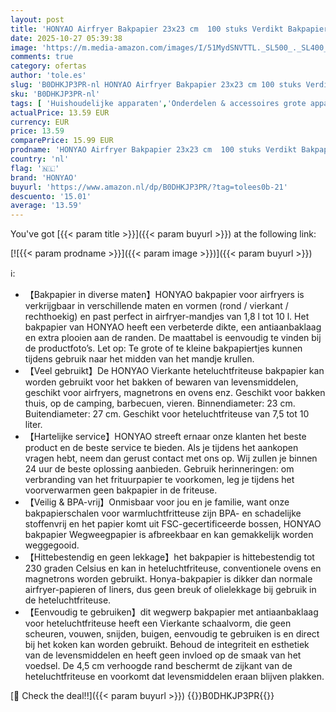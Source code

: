```yaml
---
layout: post
title: 'HONYAO Airfryer Bakpapier 23x23 cm  100 stuks Verdikt Bakpapier XXL voor Hetelucht Friteuse 7 5-10 L  Wegwerp Air Fryer Papieren Voeringen voor Frituren  Bakken  Braden en Oliebestendig - Vierkante'
date: 2025-10-27 05:39:38
image: 'https://m.media-amazon.com/images/I/51MydSNVTTL._SL500_._SL400_.jpg'
comments: true
category: ofertas
author: 'tole.es'
slug: 'B0DHKJP3PR-nl HONYAO Airfryer Bakpapier 23x23 cm 100 stuks Verdikt...'
sku: 'B0DHKJP3PR-nl'
tags: [ 'Huishoudelijke apparaten','Onderdelen & accessoires grote apparaten','Onderdelen & accessoires voor kleine apparaten','Wonen & keuken','honyao','🇳🇱', ]
actualPrice: 13.59 EUR
currency: EUR
price: 13.59
comparePrice: 15.99 EUR
prodname: 'HONYAO Airfryer Bakpapier 23x23 cm  100 stuks Verdikt Bakpapier XXL voor Hetelucht Friteuse 7 5-10 L  Wegwerp Air Fryer Papieren Voeringen voor Frituren  Bakken  Braden en Oliebestendig - Vierkante'
country: 'nl'
flag: '🇳🇱'
brand: 'HONYAO'
buyurl: 'https://www.amazon.nl/dp/B0DHKJP3PR/?tag=tolees0b-21'
descuento: '15.01'
average: '13.59'
---
```


You've got [{{< param title >}}]({{< param buyurl >}}) at the following link:

[![{{< param prodname >}}]({{< param image >}})]({{< param buyurl >}})

ℹ️:

- 【Bakpapier in diverse maten】HONYAO bakpapier voor airfryers is verkrijgbaar in verschillende maten en vormen (rond / vierkant / rechthoekig) en past perfect in airfryer-mandjes van 1,8 l tot 10 l. Het bakpapier van HONYAO heeft een verbeterde dikte, een antiaanbaklaag en extra plooien aan de randen. De maattabel is eenvoudig te vinden bij de productfoto’s. Let op: Te grote of te kleine bakpapiertjes kunnen tijdens gebruik naar het midden van het mandje krullen.
- 【Veel gebruikt】De HONYAO Vierkante heteluchtfriteuse bakpapier kan worden gebruikt voor het bakken of bewaren van levensmiddelen, geschikt voor airfryers, magnetrons en ovens enz. Geschikt voor bakken thuis, op de camping, barbecuen, vieren. Binnendiameter: 23 cm. Buitendiameter: 27 cm. Geschikt voor heteluchtfriteuse van 7,5 tot 10 liter.
- 【Hartelijke service】HONYAO streeft ernaar onze klanten het beste product en de beste service te bieden. Als je tijdens het aankopen vragen hebt, neem dan gerust contact met ons op. Wij zullen je binnen 24 uur de beste oplossing aanbieden. Gebruik herinneringen: om verbranding van het frituurpapier te voorkomen, leg je tijdens het voorverwarmen geen bakpapier in de friteuse.
- 【Veilig & BPA-vrij】Onmisbaar voor jou en je familie, want onze bakpapierschalen voor warmluchtfritteuse zijn BPA- en schadelijke stoffenvrij en het papier komt uit FSC-gecertificeerde bossen, HONYAO bakpapier Wegweegpapier is afbreekbaar en kan gemakkelijk worden weggegooid.
- 【Hittebestendig en geen lekkage】het bakpapier is hittebestendig tot 230 graden Celsius en kan in heteluchtfriteuse, conventionele ovens en magnetrons worden gebruikt. Honya-bakpapier is dikker dan normale airfryer-papieren of liners, dus geen breuk of olielekkage bij gebruik in de heteluchtfriteuse.
- 【Eenvoudig te gebruiken】dit wegwerp bakpapier met antiaanbaklaag voor heteluchtfriteuse heeft een Vierkante schaalvorm, die geen scheuren, vouwen, snijden, buigen, eenvoudig te gebruiken is en direct bij het koken kan worden gebruikt. Behoud de integriteit en esthetiek van de levensmiddelen en heeft geen invloed op de smaak van het voedsel. De 4,5 cm verhoogde rand beschermt de zijkant van de heteluchtfriteuse en voorkomt dat levensmiddelen eraan blijven plakken.

[🛒 Check the deal!!]({{< param buyurl >}})
{{<world>}}B0DHKJP3PR{{</world>}}

